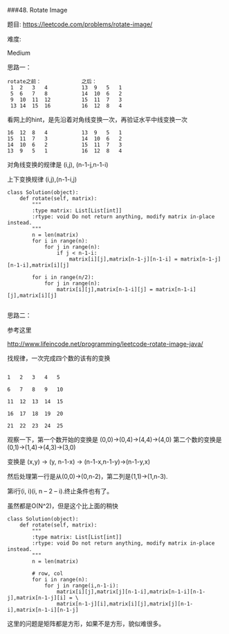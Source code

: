 ###48. Rotate Image


题目:
<https://leetcode.com/problems/rotate-image/>


难度:

Medium



思路一：

```
rotate之前：             之后：
 1	2	3	4			13	9	5	1
 5	6	7	8			14	10	6	2
 9	10	11	12			15	11	7	3
 13	14	15	16			16	12	8	4

```
看网上的hint，是先沿着对角线变换一次，再验证水平中线变换一次


```
16	12	8	4			13	9	5	1
15	11	7	3			14	10	6	2
14	10	6	2			15	11	7	3
13	9	5	1			16	12	8	4
```

对角线变换的规律是
(i,j), (n-1-j,n-1-i) 

上下变换规律
(i,j),(n-1-i,j)


```
class Solution(object):
    def rotate(self, matrix):
        """
        :type matrix: List[List[int]]
        :rtype: void Do not return anything, modify matrix in-place instead.
        """
        n = len(matrix)
        for i in range(n):
        	for j in range(n):
        		if j < n-1-i:
        			matrix[i][j],matrix[n-1-j][n-1-i] = matrix[n-1-j][n-1-i],matrix[i][j]

        for i in range(n/2):
        	for j in range(n):
        		matrix[i][j],matrix[n-1-i][j] = matrix[n-1-i][j],matrix[i][j]
        

```


思路二：

参考这里

<http://www.lifeincode.net/programming/leetcode-rotate-image-java/>

找规律，一次完成四个数的该有的变换

```

1 	2 	3 	4 	5 					

6 	7 	8 	9 	10 	

11 	12 	13 	14 	15 	

16 	17 	18 	19 	20 	

21 	22 	23 	24 	25 

```

观察一下，第一个数开始的变换是 (0,0)->(0,4)->(4,4)->(4,0)
第二个数的变换是 (0,1)->(1,4)->(4,3)->(3,0)

变换是 (x,y) -> (y, n-1-x) -> (n-1-x,n-1-y)->(n-1-y,x)

然后处理第一行是从(0,0)->(0,n-2)，第二列是(1,1)->(1,n-3).

第i行(i, i)(i, n – 2 – i).终止条件也有了。

虽然都是O(N^2)，但是这个比上面的稍快

```
class Solution(object):
    def rotate(self, matrix):
        """
        :type matrix: List[List[int]]
        :rtype: void Do not return anything, modify matrix in-place instead.
        """
        n = len(matrix)
        
        # row, col
        for i in range(n):
            for j in range(i,n-1-i):
                matrix[i][j],matrix[j][n-1-i],matrix[n-1-i][n-1-j],matrix[n-1-j][i] = \
                matrix[n-1-j][i],matrix[i][j],matrix[j][n-1-i],matrix[n-1-i][n-1-j]
```


这里的问题是矩阵都是方形，如果不是方形，貌似难很多。







